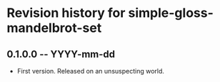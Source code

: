 # Revision history for simple-gloss-mandelbrot-set

## 0.1.0.0  -- YYYY-mm-dd

* First version. Released on an unsuspecting world.
